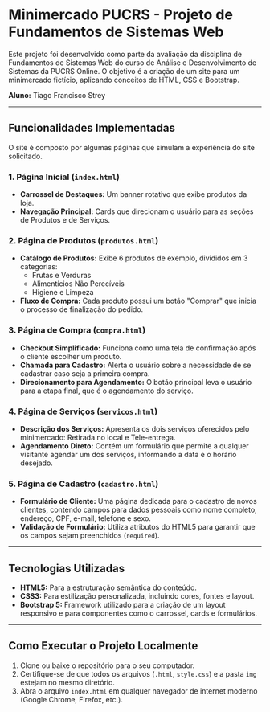 # Minimercado PUCRS - Projeto de Fundamentos de Sistemas Web

Este projeto foi desenvolvido como parte da avaliação da disciplina de Fundamentos de Sistemas Web do curso de Análise e Desenvolvimento de Sistemas da PUCRS Online.
O objetivo é a criação de um site para um minimercado fictício, aplicando conceitos de HTML, CSS e Bootstrap.

**Aluno:** Tiago Francisco Strey

---

## Funcionalidades Implementadas

O site é composto por algumas páginas que simulam a experiência do site solicitado.

### 1. Página Inicial (`index.html`)
- **Carrossel de Destaques:** Um banner rotativo que exibe produtos da loja.
- **Navegação Principal:** Cards que direcionam o usuário para as seções de Produtos e de Serviços.

### 2. Página de Produtos (`produtos.html`)
- **Catálogo de Produtos:** Exibe 6 produtos de exemplo, divididos em 3 categorias:
  - Frutas e Verduras
  - Alimentícios Não Perecíveis
  - Higiene e Limpeza
- **Fluxo de Compra:** Cada produto possui um botão "Comprar" que inicia o processo de finalização do pedido.

### 3. Página de Compra (`compra.html`)
- **Checkout Simplificado:** Funciona como uma tela de confirmação após o cliente escolher um produto.
- **Chamada para Cadastro:** Alerta o usuário sobre a necessidade de se cadastrar caso seja a primeira compra.
- **Direcionamento para Agendamento:** O botão principal leva o usuário para a etapa final, que é o agendamento do serviço.

### 4. Página de Serviços (`servicos.html`)
- **Descrição dos Serviços:** Apresenta os dois serviços oferecidos pelo minimercado: Retirada no local e Tele-entrega.
- **Agendamento Direto:** Contém um formulário que permite a qualquer visitante agendar um dos serviços, informando a data e o horário desejado.

### 5. Página de Cadastro (`cadastro.html`)
- **Formulário de Cliente:** Uma página dedicada para o cadastro de novos clientes, contendo campos para dados pessoais como nome completo, endereço, CPF, e-mail, telefone e sexo.
- **Validação de Formulário:** Utiliza atributos do HTML5 para garantir que os campos sejam preenchidos (`required`).

---

## Tecnologias Utilizadas
* **HTML5:** Para a estruturação semântica do conteúdo.
* **CSS3:** Para estilização personalizada, incluindo cores, fontes e layout.
* **Bootstrap 5:** Framework utilizado para a criação de um layout responsivo e para componentes como o carrossel, cards e formulários.

---

## Como Executar o Projeto Localmente
1.  Clone ou baixe o repositório para o seu computador.
2.  Certifique-se de que todos os arquivos (`.html`, `style.css`) e a pasta `img` estejam no mesmo diretório.
3.  Abra o arquivo `index.html` em qualquer navegador de internet moderno (Google Chrome, Firefox, etc.).
